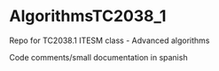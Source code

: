 # AlgorithmsTC2038_1
Repo for TC2038.1 ITESM class - Advanced algorithms

Code comments/small documentation in spanish
